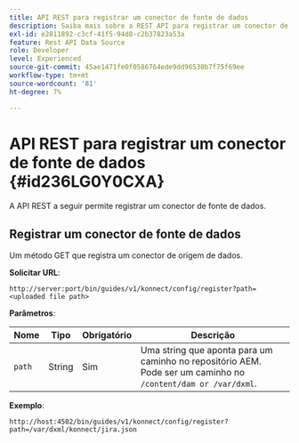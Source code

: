 ```yaml
---
title: API REST para registrar um conector de fonte de dados
description: Saiba mais sobre a REST API para registrar um conector de fonte de dados
exl-id: e2811892-c3cf-41f5-94d8-c2b37823a53a
feature: Rest API Data Source
role: Developer
level: Experienced
source-git-commit: 45ae1471fe0f0586764ede9dd96530b7f75f69ee
workflow-type: tm+mt
source-wordcount: '81'
ht-degree: 7%

---
```


# API REST para registrar um conector de fonte de dados {#id236LG0Y0CXA}

A API REST a seguir permite registrar um conector de fonte de dados.

## Registrar um conector de fonte de dados

Um método GET que registra um conector de origem de dados.

**Solicitar URL**:

`http://server:port/bin/guides/v1/konnect/config/register?path=<uploaded file path>`

**Parâmetros**:

| Nome | Tipo | Obrigatório | Descrição |
|----|----|--------|-----------|
| `path` | String | Sim | Uma string que aponta para um caminho no repositório AEM. Pode ser um caminho no `/content/dam or /var/dxml`. |

**Exemplo**:

`http://host:4502/bin/guides/v1/konnect/config/register?path=/var/dxml/konnect/jira.json`
